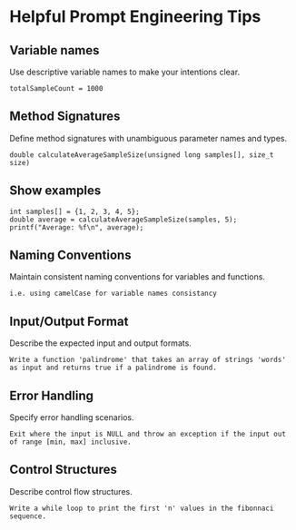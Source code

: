 # Helpful Prompt Engineering Tips


## Variable names
Use descriptive variable names to make your intentions clear.

    totalSampleCount = 1000


## Method Signatures
Define method signatures with unambiguous parameter names and types.

    double calculateAverageSampleSize(unsigned long samples[], size_t size)

## Show examples

    int samples[] = {1, 2, 3, 4, 5};
    double average = calculateAverageSampleSize(samples, 5);
    printf("Average: %f\n", average);

## Naming Conventions
Maintain consistent naming conventions for variables and functions.

    i.e. using camelCase for variable names consistancy

## Input/Output Format
Describe the expected input and output formats.

    Write a function 'palindrome' that takes an array of strings 'words' as input and returns true if a palindrome is found.

## Error Handling
Specify error handling scenarios.

    Exit where the input is NULL and throw an exception if the input out of range [min, max] inclusive.

## Control Structures
Describe control flow structures.

    Write a while loop to print the first 'n' values in the fibonnaci sequence.